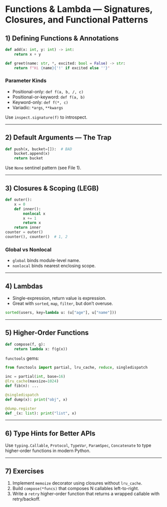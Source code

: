 # Functions & Lambda — Signatures, Closures, and Functional Patterns

## 1) Defining Functions & Annotations
```python
def add(x: int, y: int) -> int:
    return x + y

def greet(name: str, *, excited: bool = False) -> str:
    return f"Hi {name}{'!' if excited else ''}"
```

### Parameter Kinds
- Positional-only: `def f(a, b, /, c)`
- Positional-or-keyword: `def f(a, b)`
- Keyword-only: `def f(*, c)`
- Variadic: `*args`, `**kwargs`

Use `inspect.signature(f)` to introspect.

---

## 2) Default Arguments — The Trap
```python
def push(x, bucket=[]):  # BAD
    bucket.append(x)
    return bucket
```
Use `None` sentinel pattern (see File 1).

---

## 3) Closures & Scoping (LEGB)
```python
def outer():
    x = 0
    def inner():
        nonlocal x
        x += 1
        return x
    return inner
counter = outer()
counter(), counter()  # 1, 2
```

### Global vs Nonlocal
- `global` binds module-level name.
- `nonlocal` binds nearest enclosing scope.

---

## 4) Lambdas
- Single-expression, return value is expression.
- Great with `sorted`, `map`, `filter`, but don’t overuse.

```python
sorted(users, key=lambda u: (u["age"], u["name"]))
```

---

## 5) Higher-Order Functions
```python
def compose(f, g):
    return lambda x: f(g(x))
```

`functools` gems:
```python
from functools import partial, lru_cache, reduce, singledispatch

inc = partial(int, base=16)
@lru_cache(maxsize=1024)
def fib(n): ...

@singledispatch
def dump(x): print("obj", x)

@dump.register
def _(x: list): print("list", x)
```

---

## 6) Type Hints for Better APIs
Use `typing.Callable`, `Protocol`, `TypeVar`, `ParamSpec`, `Concatenate` to type higher-order functions in modern Python.

---

## 7) Exercises
1. Implement `memoize` decorator using closures without `lru_cache`.
2. Build `compose(*funcs)` that composes N callables left-to-right.
3. Write a `retry` higher-order function that returns a wrapped callable with retry/backoff.
